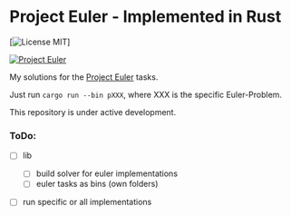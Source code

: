 # Project Euler - Implemented in Rust
[![License MIT](https://img.shields.io/badge/license-MIT-blue.svg)]

[![Project Euler](https://projecteuler.net/profile/amenne.png)](https://projecteuler.net/)

My solutions for the [Project Euler](https://projecteuler.net/) tasks.

Just run ```cargo run --bin pXXX```, where XXX is the specific Euler-Problem.

This repository is under active development.

### ToDo:
- [ ] lib
  - [ ] build solver for euler implementations
  - [ ] euler tasks as bins (own folders)
- [ ] run specific or all implementations

